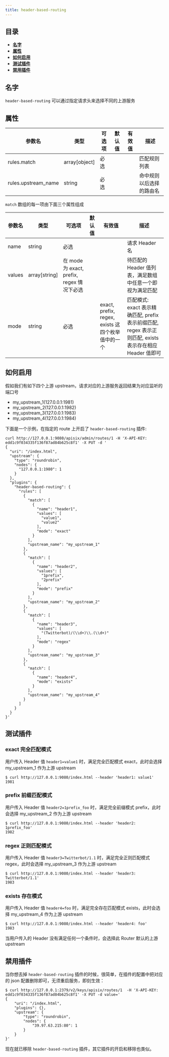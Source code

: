 ```yaml
---
title: header-based-routing
---
```


<!--
#
# Licensed to the Apache Software Foundation (ASF) under one or more
# contributor license agreements.  See the NOTICE file distributed with
# this work for additional information regarding copyright ownership.
# The ASF licenses this file to You under the Apache License, Version 2.0
# (the "License"); you may not use this file except in compliance with
# the License.  You may obtain a copy of the License at
#
#     http://www.apache.org/licenses/LICENSE-2.0
#
# Unless required by applicable law or agreed to in writing, software
# distributed under the License is distributed on an "AS IS" BASIS,
# WITHOUT WARRANTIES OR CONDITIONS OF ANY KIND, either express or implied.
# See the License for the specific language governing permissions and
# limitations under the License.
#
-->

## 目录

- [**名字**](#名字)
- [**属性**](#属性)
- [**如何启用**](#如何启用)
- [**测试插件**](#测试插件)
- [**禁用插件**](#禁用插件)

## 名字

`header-based-routing` 可以通过指定请求头来选择不同的上游服务

## 属性

|              参数名             | 类型          | 可选项 | 默认值 | 有效值 | 描述                 |
| --------- | ------------- | ------ | ------ | ------ | -------------------------------- |
| rules.match| array[object] |  必选  |        |        | 匹配规则列表 |
| rules.upstream_name|string |    必选 |        |        |命中规则以后选择的路由名 |

`match` 数组的每一项由下面三个属性组成

|              参数名             | 类型          | 可选项 | 默认值 | 有效值 | 描述                 |
| --------- | ------------- | ------ | ------ | ------ | -------------------------------- |
| name| string |  必选  |        |        | 请求 Header 名|
| values|array[string] |    在 mode 为 exact, prefix, regex 情况下必选 | | | 待匹配的 Header 值列表，满足数组中任意一个即视为满足匹配 |
| mode |string |  必选| |  exact, prefix, regex, exists 这四个枚举值中的一个| 匹配模式: exact 表示精确匹配, prefix 表示前缀匹配, regex 表示正则匹配, exists 表示存在相应 Header 值即可  |

## 如何启用

假如我们有如下四个上游 upstream，请求对应的上游服务返回结果为对应监听的端口号

- my_upstream_1(127.0.0.1:1981)
- my_upstream_2(127.0.0.1:1982)
- my_upstream_3(127.0.0.1:1983)
- my_upstream_4(127.0.0.1:1984)

下面是一个示例，在指定的 route 上开启了 `header-based-routing` 插件:

```shell
curl http://127.0.0.1:9080/apisix/admin/routes/1 -H 'X-API-KEY: edd1c9f034335f136f87ad84b625c8f1' -X PUT -d '
{
  "uri": "/index.html",
  "upstream": {
    "type": "roundrobin",
    "nodes": {
      "127.0.0.1:1980": 1
    }
  },
  "plugins": {
    "header-based-routing": {
      "rules": [
        {
          "match": [
            {
              "name": "header1",
              "values": [
                "value1",
                "value2"
              ],
              "mode": "exact"
            }
          ],
          "upstream_name": "my_upstream_1"
        },
        {
          "match": [
            {
              "name": "header2",
              "values": [
                "1prefix",
                "2prefix"
              ],
              "mode": "prefix"
            }
          ],
          "upstream_name": "my_upstream_2"
        },
        {
          "match": [
            {
              "name": "header3",
              "values": [
                "(Twitterbot)/(\\d+)\\.(\\d+)"
              ],
              "mode": "regex"
            }
          ],
          "upstream_name": "my_upstream_3"
        },
        {
          "match": [
            {
              "name": "header4",
              "mode": "exists"
            }
          ],
          "upstream_name": "my_upstream_4"
        }
      ]
    }
  }
}'

```

## 测试插件

### exact 完全匹配模式

用户传入 Header 值 `header1=value1` 时，满足完全匹配模式 exact，此时会选择 my_upstream_1 作为上游 upstream

```shell
$ curl http://127.0.0.1:9080/index.html --header 'header1: value1'
1981
```

### prefix 前缀匹配模式

用户传入 Header 值 `header2=1prefix_foo` 时，满足完全前缀模式 prefix，此时会选择 my_upstream_2 作为上游 upstream

```shell
$ curl http://127.0.0.1:9080/index.html --header 'header2: 1prefix_foo'
1982
```

### regex 正则匹配模式

用户传入 Header 值 `header3=Twitterbot/1.1` 时，满足完全正则匹配模式 regex，此时会选择 my_upstream_3 作为上游 upstream

```shell
$ curl http://127.0.0.1:9080/index.html --header 'header3: Twitterbot/1.1'
1983
```

### exists 存在模式

用户传入 Header 值 `header4=foo` 时，满足完全存在匹配模式 exists，此时会选择 my_upstream_4 作为上游 upstream

```shell
$ curl http://127.0.0.1:9080/index.html --header 'header4: foo'
1983
```

当用户传入的 Header 没有满足任何一个条件时，会选择此 Router 默认的上游 upstream

## 禁用插件

当你想去掉 `header-based-routing` 插件的时候，很简单，在插件的配置中把对应的 json 配置删除即可，无须重启服务，即刻生效：

```shell
$ curl http://127.0.0.1:2379/v2/keys/apisix/routes/1  -H 'X-API-KEY: edd1c9f034335f136f87ad84b625c8f1' -X PUT -d value='
{
    "uri": "/index.html",
    "plugins": {},
    "upstream": {
        "type": "roundrobin",
        "nodes": {
            "39.97.63.215:80": 1
        }
    }
}'
```

现在就已移除 `header-based-routing` 插件，其它插件的开启和移除也类似。
